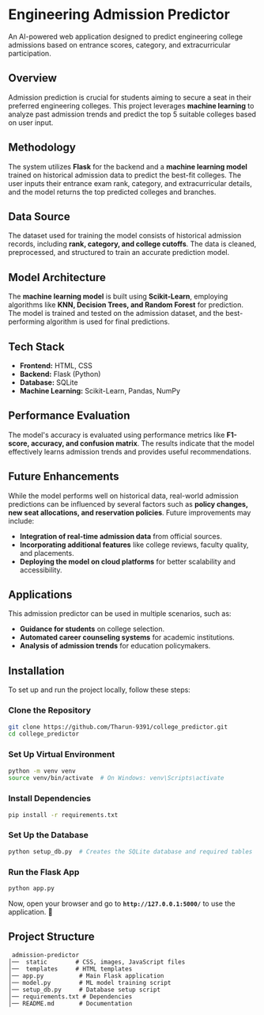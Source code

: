 # Engineering Admission Predictor  

An AI-powered web application designed to predict engineering college admissions based on entrance scores, category, and extracurricular participation.  

## Overview  
Admission prediction is crucial for students aiming to secure a seat in their preferred engineering colleges. This project leverages **machine learning** to analyze past admission trends and predict the top 5 suitable colleges based on user input.  

## Methodology  
The system utilizes **Flask** for the backend and a **machine learning model** trained on historical admission data to predict the best-fit colleges. The user inputs their entrance exam rank, category, and extracurricular details, and the model returns the top predicted colleges and branches.  

## Data Source  
The dataset used for training the model consists of historical admission records, including **rank, category, and college cutoffs**. The data is cleaned, preprocessed, and structured to train an accurate prediction model.  

## Model Architecture  
The **machine learning model** is built using **Scikit-Learn**, employing algorithms like **KNN, Decision Trees, and Random Forest** for prediction. The model is trained and tested on the admission dataset, and the best-performing algorithm is used for final predictions.  

## Tech Stack  
- **Frontend:** HTML, CSS  
- **Backend:** Flask (Python)  
- **Database:** SQLite  
- **Machine Learning:** Scikit-Learn, Pandas, NumPy  

## Performance Evaluation  
The model's accuracy is evaluated using performance metrics like **F1-score, accuracy, and confusion matrix**. The results indicate that the model effectively learns admission trends and provides useful recommendations.  

## Future Enhancements  
While the model performs well on historical data, real-world admission predictions can be influenced by several factors such as **policy changes, new seat allocations, and reservation policies**. Future improvements may include:  
- **Integration of real-time admission data** from official sources.  
- **Incorporating additional features** like college reviews, faculty quality, and placements.  
- **Deploying the model on cloud platforms** for better scalability and accessibility.  

## Applications  
This admission predictor can be used in multiple scenarios, such as:  
- **Guidance for students** on college selection.  
- **Automated career counseling systems** for academic institutions.  
- **Analysis of admission trends** for education policymakers.  

## Installation  

To set up and run the project locally, follow these steps:  

### Clone the Repository  
```bash  
git clone https://github.com/Tharun-9391/college_predictor.git  
cd college_predictor  
```  

### Set Up Virtual Environment  
```bash  
python -m venv venv  
source venv/bin/activate  # On Windows: venv\Scripts\activate  
```  

### Install Dependencies  
```bash  
pip install -r requirements.txt  
```  

### Set Up the Database  
```bash  
python setup_db.py  # Creates the SQLite database and required tables  
```  

### Run the Flask App  
```bash  
python app.py  
```  
Now, open your browser and go to **`http://127.0.0.1:5000/`** to use the application. 🎉  

## Project Structure  
```
 admission-predictor  
│──  static        # CSS, images, JavaScript files  
│──  templates     # HTML templates  
│── app.py          # Main Flask application  
│── model.py        # ML model training script  
│── setup_db.py     # Database setup script  
│── requirements.txt # Dependencies  
│── README.md       # Documentation  
```  

 

